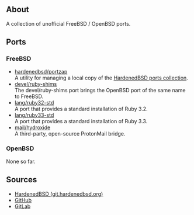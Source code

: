 ## About

A collection of unofficial FreeBSD / OpenBSD ports.

## Ports

### FreeBSD

* [hardenedbsd/portzap](freebsd/hardenedbsd/portzap) <br>
  A utility for managing a local copy of the
  [HardenedBSD ports collection](https://git.hardenedbsd.org/hardenedbsd/ports).
* [devel/ruby-shims](freebsd/devel/ruby-shims) <br>
  The devel/ruby-shims port brings the OpenBSD port of the same name to FreeBSD.
* [lang/ruby32-std](freebsd/lang/ruby32-std) <br>
  A port that provides a standard installation of Ruby 3.2.
* [lang/ruby33-std](freebsd/lang/ruby33-std) <br>
  A port that provides a standard installation of Ruby 3.3.
* [mail/hydroxide](freebsd/mail/hydroxide) <br>
  A third-party, open-source ProtonMail bridge.

### OpenBSD

None so far.

## Sources

* [HardenedBSD (git.hardenedbsd.org)](https://git.hardenedbsd.org/0x1eef/ports)
* [GitHub](https://github.com/0x1eef/ports)
* [GitLab](https://gitlab.com/0x1eef/ports)
